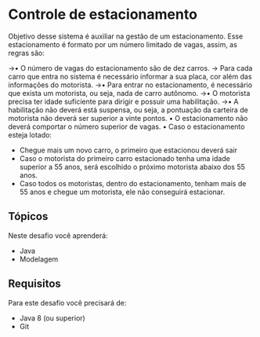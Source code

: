 # Controle de estacionamento

	 		
Objetivo desse sistema é auxiliar na gestão de um estacionamento. Esse estacionamento é formato por um número limitado de vagas,  assim, as regras são:

->• O número de vagas do estacionamento são de dez carros.
-> Para cada carro que entra no sistema é necessário informar a sua placa, cor além das informações do motorista.
->• Para entrar no estacionamento, é necessário que exista um motorista, ou seja, nada de carro autônomo.
->• O motorista precisa ter idade suficiente para dirigir e possuir uma habilitação.
->• A habilitação não deverá está suspensa, ou seja, a pontuação da carteira de motorista não deverá ser superior a vinte pontos.
• O estacionamento não deverá comportar o número superior de vagas.
• Caso o estacionamento esteja lotado:
  * Chegue mais um novo carro, o primeiro que estacionou deverá sair
  * Caso o motorista do primeiro carro estacionado tenha uma idade superior a 55 anos, será escolhido o próximo motorista abaixo dos 55 anos.
   * Caso todos os motoristas, dentro do estacionamento, tenham mais de 55 anos e chegue um motorista, ele não conseguirá estacionar.



## Tópicos

Neste desafio você aprenderá:

* Java
* Modelagem

## Requisitos

Para este desafio você precisará de:

- Java 8 (ou superior)
- Git

